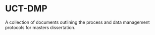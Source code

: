 # UCT-DMP
A collection of documents outlining the process and data management protocols for masters dissertation. 
